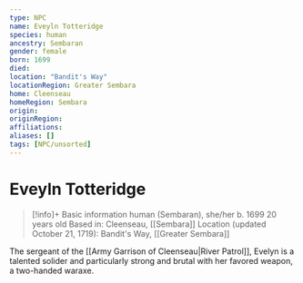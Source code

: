 ```yaml
---
type: NPC
name: Eveyln Totteridge
species: human
ancestry: Sembaran
gender: female
born: 1699
died: 
location: "Bandit's Way"
locationRegion: Greater Sembara
home: Cleenseau
homeRegion: Sembara
origin:
originRegion:
affiliations: 
aliases: []
tags: [NPC/unsorted]
---
```


# Eveyln Totteridge
>[!info]+ Basic information
>human (Sembaran), she/her
>b. 1699
>20 years old
>Based in: Cleenseau, [[Sembara]]
>Location (updated October 21, 1719): Bandit's Way, [[Greater Sembara]]

The sergeant of the [[Army Garrison of Cleenseau|River Patrol]], Evelyn is a talented solider and particularly strong and brutal with her favored weapon, a two-handed waraxe.